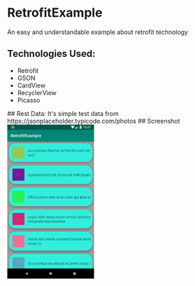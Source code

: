 # RetrofitExample
An easy and understandable example about retrofit technology 
## Technologies Used:
<ul>
  
  <li>Retrofit</li>
  <li>GSON</li>
  <li>CardView</li>
  <li>RecyclerView</li>
  <li>Picasso</li>
</ul>
## Rest Data:
  It's simple test data from https://jsonplaceholder.typicode.com/photos
## Screenshot
  <img src ="screenshot.png" width="200" title="Convert's Photo"></img> 
